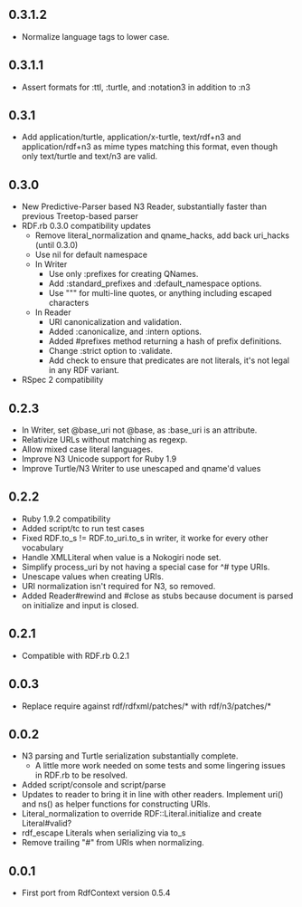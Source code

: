 0.3.1.2
-----
* Normalize language tags to lower case.

0.3.1.1
-----
* Assert formats for :ttl, :turtle, and :notation3 in addition to :n3

0.3.1
-----
* Add application/turtle, application/x-turtle, text/rdf+n3 and application/rdf+n3 as mime types
  matching this format, even though only text/turtle and text/n3 are valid.

0.3.0
-----
* New Predictive-Parser based N3 Reader, substantially faster than previous Treetop-based parser
* RDF.rb 0.3.0 compatibility updates
  * Remove literal_normalization and qname_hacks, add back uri_hacks (until 0.3.0)
  * Use nil for default namespace
  * In Writer
    * Use only :prefixes for creating QNames.
    * Add :standard_prefixes and :default_namespace options.
    * Use """ for multi-line quotes, or anything including escaped characters
  * In Reader
    * URI canonicalization and validation.
    * Added :canonicalize, and :intern options.
    * Added #prefixes method returning a hash of prefix definitions.
    * Change :strict option to :validate.
    * Add check to ensure that predicates are not literals, it's not legal in any RDF variant.
* RSpec 2 compatibility

0.2.3
-----
* In Writer, set @base_uri not @base, as :base_uri is an attribute.
* Relativize URLs without matching as regexp.
* Allow mixed case literal languages.
* Improve N3 Unicode support for Ruby 1.9
* Improve Turtle/N3 Writer to use unescaped and qname'd values

0.2.2
-----
* Ruby 1.9.2 compatibility
* Added script/tc to run test cases
* Fixed RDF.to_s != RDF.to_uri.to_s in writer, it worke for every other vocabulary
* Handle XMLLiteral when value is a Nokogiri node set.
* Simplify process_uri by not having a special case for ^# type URIs.
* Unescape values when creating URIs.
* URI normalization isn't required for N3, so removed.
* Added Reader#rewind and #close as stubs because document is parsed on initialize and input is closed.

0.2.1
-----
* Compatible with RDF.rb 0.2.1

0.0.3
-----
* Replace require against rdf/rdfxml/patches/* with rdf/n3/patches/*

0.0.2
-----
* N3 parsing and Turtle serialization substantially complete.
  * A little more work needed on some tests and some lingering issues in RDF.rb to be resolved.
* Added script/console and script/parse
* Updates to reader to bring it in line with other readers. Implement uri() and ns() as helper functions for constructing URIs.
* Literal_normalization to override RDF::Literal.initialize and create Literal#valid?
* rdf_escape Literals when serializing via to_s
* Remove trailing "#" from URIs when normalizing.

0.0.1
-----
* First port from RdfContext version 0.5.4
